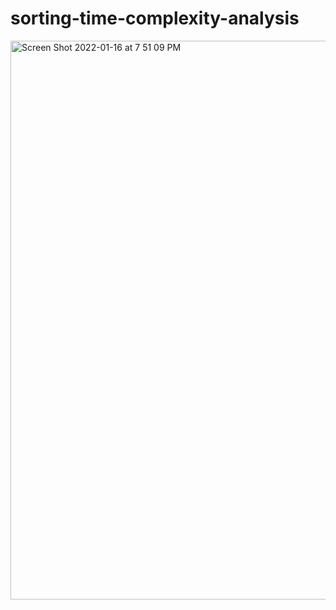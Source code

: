 # sorting-time-complexity-analysis

<img width="894" alt="Screen Shot 2022-01-16 at 7 51 09 PM" src="https://user-images.githubusercontent.com/84875731/149705875-3fc7684d-3b6c-4fb1-8b73-40d5d36ab020.png">


